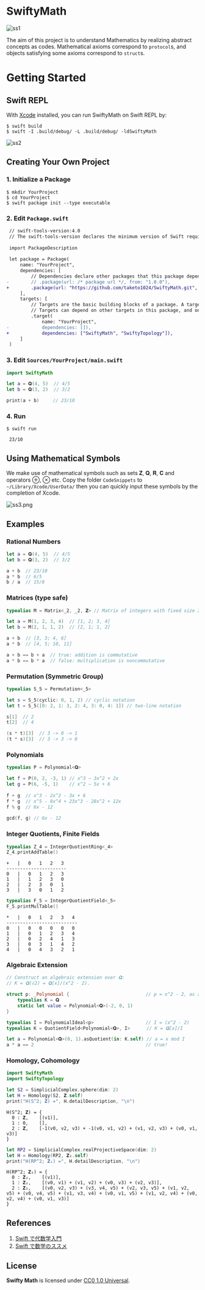 # SwiftyMath

![ss1](doc/ss1.png)

The aim of this project is to understand Mathematics by realizing abstract concepts as codes. Mathematical axioms correspond to `protocol`s, and objects satisfying some axioms correspond to `struct`s.

# Getting Started

## Swift REPL

With [Xcode](https://developer.apple.com/xcode/) installed, you can run SwiftyMath on Swift REPL by:

```
$ swift build 
$ swift -I .build/debug/ -L .build/debug/ -ldSwiftyMath
```

![ss2](doc/ss2.png)

## Creating Your Own Project

### 1. Initialize a Package

```
$ mkdir YourProject
$ cd YourProject
$ swift package init --type executable
```

### 2. Edit `Package.swift`

```diff
 // swift-tools-version:4.0
 // The swift-tools-version declares the minimum version of Swift required to build this package.
 
 import PackageDescription
 
 let package = Package(
     name: "YourProject",
     dependencies: [
         // Dependencies declare other packages that this package depends on.
-        // .package(url: /* package url */, from: "1.0.0"),
+        .package(url: "https://github.com/taketo1024/SwiftyMath.git", from: "0.1.0"),
     ],
     targets: [
         // Targets are the basic building blocks of a package. A target can define a module or a test suite.
         // Targets can depend on other targets in this package, and on products in packages which this package depends on.
         .target(
             name: "YourProject",
-            dependencies: []),
+            dependencies: ["SwiftyMath", "SwiftyTopology"]),
     ]
 )
```

### 3. Edit `Sources/YourProject/main.swift`

```swift
import SwiftyMath

let a = 𝐐(4, 5)  // 4/5
let b = 𝐐(3, 2)  // 3/2

print(a + b)     // 23/10
```

### 4. Run

```
$ swift run
```
```
 23/10
```

## Using Mathematical Symbols

We make use of mathematical symbols such as sets 𝐙, 𝐐, 𝐑, 𝐂 and operators ⊕, ⊗ etc. Copy the folder `CodeSnippets` to `~/Library/Xcode/UserData/` then you can quickly input these symbols by the completion of Xcode.

![ss3.png](doc/ss3.png)

## Examples

### Rational Numbers

```swift
let a = 𝐐(4, 5)  // 4/5
let b = 𝐐(3, 2)  // 3/2

a + b  // 23/10
a * b  // 6/5
b / a  // 15/8
```

### Matrices (type safe)

```swift
typealias M = Matrix<_2, _2, 𝐙> // Matrix of integers with fixed size 2×2.

let a = M(1, 2, 3, 4)  // [1, 2; 3, 4]
let b = M(2, 1, 1, 2)  // [2, 1; 1, 2]

a + b  // [3, 3; 4, 6]
a * b  // [4, 5; 10, 11]

a + b == b + a  // true: addition is commutative
a * b == b * a  // false: multiplication is noncommutative
```

### Permutation (Symmetric Group)

```swift
typealias S_5 = Permutation<_5>

let s = S_5(cyclic: 0, 1, 2) // cyclic notation
let t = S_5([0: 2, 1: 3, 2: 4, 3: 0, 4: 1]) // two-line notation

s[1]  // 2
t[2]  // 4

(s * t)[3]  // 3 -> 0 -> 1
(t * s)[3]  // 3 -> 3 -> 0
```

### Polynomials

```swift
typealias P = Polynomial<𝐐>

let f = P(0, 2, -3, 1) // x^3 − 3x^2 + 2x
let g = P(6, -5, 1)    // x^2 − 5x + 6
    
f + g  // x^3 - 2x^2 - 3x + 6
f * g  // x^5 - 8x^4 + 23x^3 - 28x^2 + 12x
f % g  // 6x - 12
    
gcd(f, g) // 6x - 12
```

### Integer Quotients, Finite Fields

```swift
typealias Z_4 = IntegerQuotientRing<_4>
Z_4.printAddTable()
```
```
+   |   0   1   2   3
----------------------
0   |   0   1   2   3
1   |   1   2   3   0
2   |   2   3   0   1
3   |   3   0   1   2
```

```swift
typealias F_5 = IntegerQuotientField<_5>
F_5.printMulTable()
```
```
*   |   0   1   2   3   4
--------------------------
0   |   0   0   0   0   0
1   |   0   1   2   3   4
2   |   0   2   4   1   3
3   |   0   3   1   4   2
4   |   0   4   3   2   1
```

### Algebraic Extension

```swift
// Construct an algebraic extension over 𝐐:
// K = 𝐐(√2) = 𝐐[x]/(x^2 - 2).

struct p: _Polynomial {                            // p = x^2 - 2, as a struct
    typealias K = 𝐐
    static let value = Polynomial<𝐐>(-2, 0, 1)
}

typealias I = PolynomialIdeal<p>                   // I = (x^2 - 2)
typealias K = QuotientField<Polynomial<𝐐>, I>      // K = 𝐐[x]/I

let a = Polynomial<𝐐>(0, 1).asQuotient(in: K.self) // a = x mod I
a * a == 2                                         // true!
```

### Homology, Cohomology

```swift
import SwiftyMath
import SwiftyTopology

let S2 = SimplicialComplex.sphere(dim: 2)
let H = Homology(S2, 𝐙.self)
print("H(S^2; 𝐙) =", H.detailDescription, "\n")
```

```
H(S^2; 𝐙) = {
  0 : 𝐙,    [(v1)],
  1 : 0,    [],
  2 : 𝐙,    [-1(v0, v2, v3) + -1(v0, v1, v2) + (v1, v2, v3) + (v0, v1, v3)]
}
```

```swift
let RP2 = SimplicialComplex.realProjectiveSpace(dim: 2)
let H = Homology(RP2, 𝐙₂.self)
print("H(RP^2; 𝐙₂) =", H.detailDescription, "\n")
```

```
H(RP^2; 𝐙₂) = {
  0 : 𝐙₂,    [(v1)],
  1 : 𝐙₂,    [(v0, v1) + (v1, v2) + (v0, v3) + (v2, v3)],
  2 : 𝐙₂,    [(v0, v2, v3) + (v3, v4, v5) + (v2, v3, v5) + (v1, v2, v5) + (v0, v4, v5) + (v1, v3, v4) + (v0, v1, v5) + (v1, v2, v4) + (v0, v2, v4) + (v0, v1, v3)]
}
```

## References

1. [Swift で代数学入門](http://qiita.com/taketo1024/items/bd356c59dc0559ee9a0b)
2. [Swift で数学のススメ](https://www.slideshare.net/taketo1024/swift-79828803)

## License
**Swifty Math** is licensed under [CC0 1.0 Universal](LICENSE).
